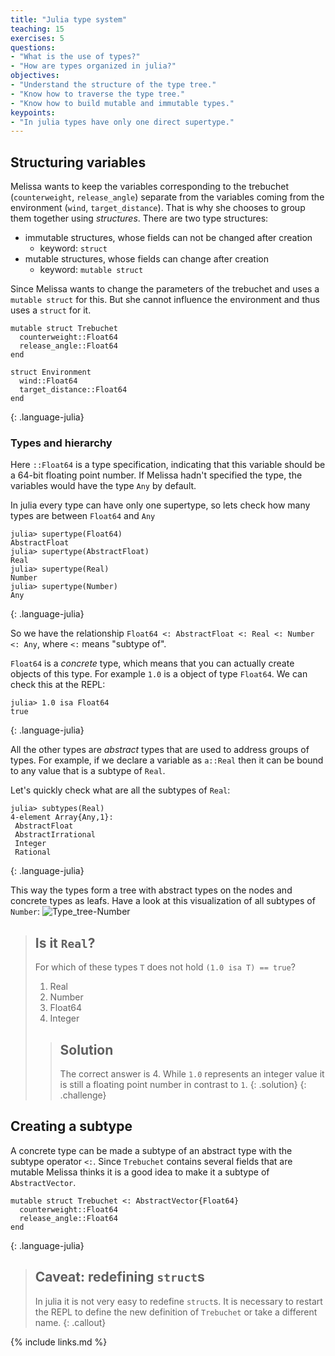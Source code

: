 ```yaml
---
title: "Julia type system"
teaching: 15
exercises: 5
questions:
- "What is the use of types?"
- "How are types organized in julia?"
objectives:
- "Understand the structure of the type tree."
- "Know how to traverse the type tree."
- "Know how to build mutable and immutable types."
keypoints:
- "In julia types have only one direct supertype."
---
```


## Structuring variables

Melissa wants to keep the variables corresponding to the trebuchet (`counterweight`, `release_angle`) separate from the variables coming from the environment (`wind`, `target_distance`).
That is why she chooses to group them together using _structures_.
There are two type structures:
 - immutable structures, whose fields can not be changed after creation
   - keyword: `struct`
 - mutable structures, whose fields can change after creation
   - keyword: `mutable struct`

Since Melissa wants to change the parameters of the trebuchet and uses a `mutable struct` for this.
But she cannot influence the environment and thus uses a `struct` for it.
~~~
mutable struct Trebuchet
  counterweight::Float64
  release_angle::Float64
end

struct Environment
  wind::Float64
  target_distance::Float64
end
~~~
{: .language-julia}

### Types and hierarchy

Here `::Float64` is a type specification, indicating that this variable should be a 64-bit floating point number.
If Melissa hadn't specified the type, the variables would have the type `Any` by default.

In julia every type can have only one supertype, so lets check how many types are between `Float64` and `Any`

~~~
julia> supertype(Float64)
AbstractFloat
julia> supertype(AbstractFloat)
Real
julia> supertype(Real)
Number
julia> supertype(Number)
Any
~~~
{: .language-julia}

So we have the relationship `Float64 <: AbstractFloat <: Real <: Number <: Any`, where `<:` means "subtype of".

`Float64` is a _concrete_ type, which means that you can actually create objects of this type.
For example `1.0` is a object of type `Float64`.
We can check this at the REPL:
~~~
julia> 1.0 isa Float64
true
~~~
{: .language-julia}

All the other types are _abstract_ types that are used to address groups of types.
For example, if we declare a variable as `a::Real` then it can be bound to any value that is a subtype of `Real`.

Let's quickly check what are all the subtypes of `Real`:
~~~
julia> subtypes(Real)
4-element Array{Any,1}:
 AbstractFloat
 AbstractIrrational
 Integer
 Rational
~~~
{: .language-julia}

This way the types form a tree with abstract types on the nodes and concrete types as leafs.
Have a look at this visualization of all subtypes of `Number`:
![Type_tree-Number](https://upload.wikimedia.org/wikipedia/commons/thumb/4/40/Type-hierarchy-for-julia-numbers.png/1200px-Type-hierarchy-for-julia-numbers.png)

> ## Is it `Real`?
> For which of these types `T` does not hold `(1.0 isa T) == true`?
> 1. Real
> 2. Number
> 3. Float64
> 4. Integer
> > ## Solution
> > The correct answer is 4. While `1.0` represents an integer value it is still a floating point number in contrast to `1`.
>{: .solution}
{: .challenge}


## Creating a subtype

A concrete type can be made a subtype of an abstract type  with the subtype operator `<:`.
Since `Trebuchet` contains several fields that are mutable Melissa thinks it is a good idea to make it a subtype of `AbstractVector`.
~~~
mutable struct Trebuchet <: AbstractVector{Float64}
  counterweight::Float64
  release_angle::Float64
end
~~~
{: .language-julia}

> ## Caveat: redefining `struct`s
> In julia it is not very easy to redefine `struct`s.
> It is necessary to restart the REPL to define the new definition of `Trebuchet`
> or take a different name.
{: .callout}

{% include links.md %}
